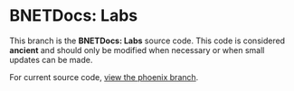 BNETDocs: Labs
===============

This branch is the **BNETDocs: Labs** source code. This code is considered **ancient** and should only be modified when necessary or when small updates can be made.

For current source code, [view the phoenix branch](https://github.com/carlbennett/bnetdocs-web/tree/phoenix).
